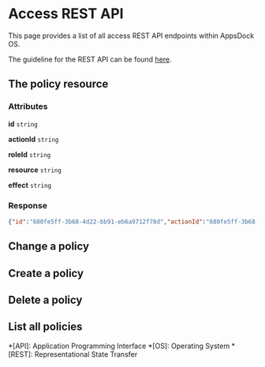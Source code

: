 # Access REST API

This page provides a list of all access REST API endpoints within AppsDock OS.

The guideline for the REST API can be found [here](../../../gettingstarted/guidelines/rest-api).

## The policy resource

### Attributes

**id** `string`

**actionId** `string`

**roleId** `string`

**resource** `string`

**effect** `string`

### Response

~~~json
{"id":"680fe5ff-3b68-4d22-bb91-eb6a9712f78d","actionId":"680fe5ff-3b68-4d22-bb91-eb6a9712f78d","roleId":"680fe5ff-3b68-4d22-bb91-eb6a9712f78d","resource":"*","effect":"ALLOW"}
~~~

## Change a policy

## Create a policy

## Delete a policy

## List all policies


*[API]: Application Programming Interface
*[OS]: Operating System
*[REST]: Representational State Transfer
